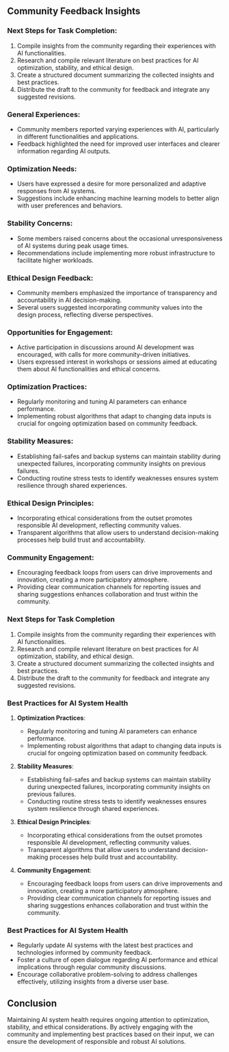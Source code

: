 

## Community Feedback Insights

### Next Steps for Task Completion:
1. Compile insights from the community regarding their experiences with AI functionalities.
2. Research and compile relevant literature on best practices for AI optimization, stability, and ethical design.
3. Create a structured document summarizing the collected insights and best practices.
4. Distribute the draft to the community for feedback and integrate any suggested revisions.

### General Experiences:
- Community members reported varying experiences with AI, particularly in different functionalities and applications.
- Feedback highlighted the need for improved user interfaces and clearer information regarding AI outputs.

### Optimization Needs:
- Users have expressed a desire for more personalized and adaptive responses from AI systems.
- Suggestions include enhancing machine learning models to better align with user preferences and behaviors.

### Stability Concerns:
- Some members raised concerns about the occasional unresponsiveness of AI systems during peak usage times.
- Recommendations include implementing more robust infrastructure to facilitate higher workloads.

### Ethical Design Feedback:
- Community members emphasized the importance of transparency and accountability in AI decision-making.
- Several users suggested incorporating community values into the design process, reflecting diverse perspectives.

### Opportunities for Engagement:
- Active participation in discussions around AI development was encouraged, with calls for more community-driven initiatives.
- Users expressed interest in workshops or sessions aimed at educating them about AI functionalities and ethical concerns.

### Optimization Practices:
- Regularly monitoring and tuning AI parameters can enhance performance.
- Implementing robust algorithms that adapt to changing data inputs is crucial for ongoing optimization based on community feedback.

### Stability Measures:
- Establishing fail-safes and backup systems can maintain stability during unexpected failures, incorporating community insights on previous failures.
- Conducting routine stress tests to identify weaknesses ensures system resilience through shared experiences.

### Ethical Design Principles:
- Incorporating ethical considerations from the outset promotes responsible AI development, reflecting community values.
- Transparent algorithms that allow users to understand decision-making processes help build trust and accountability.

### Community Engagement:
- Encouraging feedback loops from users can drive improvements and innovation, creating a more participatory atmosphere.
- Providing clear communication channels for reporting issues and sharing suggestions enhances collaboration and trust within the community.

### Next Steps for Task Completion

1. Compile insights from the community regarding their experiences with AI functionalities.
2. Research and compile relevant literature on best practices for AI optimization, stability, and ethical design.
3. Create a structured document summarizing the collected insights and best practices.
4. Distribute the draft to the community for feedback and integrate any suggested revisions.

### Best Practices for AI System Health

1. **Optimization Practices**:
   - Regularly monitoring and tuning AI parameters can enhance performance.
   - Implementing robust algorithms that adapt to changing data inputs is crucial for ongoing optimization based on community feedback.

2. **Stability Measures**:
   - Establishing fail-safes and backup systems can maintain stability during unexpected failures, incorporating community insights on previous failures.
   - Conducting routine stress tests to identify weaknesses ensures system resilience through shared experiences.

3. **Ethical Design Principles**:
   - Incorporating ethical considerations from the outset promotes responsible AI development, reflecting community values.
   - Transparent algorithms that allow users to understand decision-making processes help build trust and accountability.

4. **Community Engagement**:
   - Encouraging feedback loops from users can drive improvements and innovation, creating a more participatory atmosphere.
   - Providing clear communication channels for reporting issues and sharing suggestions enhances collaboration and trust within the community.

### Best Practices for AI System Health

- Regularly update AI systems with the latest best practices and technologies informed by community feedback.
- Foster a culture of open dialogue regarding AI performance and ethical implications through regular community discussions.
- Encourage collaborative problem-solving to address challenges effectively, utilizing insights from a diverse user base.

## Conclusion

Maintaining AI system health requires ongoing attention to optimization, stability, and ethical considerations. By actively engaging with the community and implementing best practices based on their input, we can ensure the development of responsible and robust AI solutions.